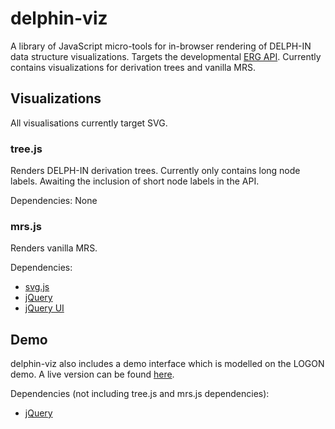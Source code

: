 # delphin-viz

A library of JavaScript micro-tools for in-browser rendering of DELPH-IN data
structure visualizations. Targets the developmental
[ERG API](http://moin.delph-in.net/ErgApi). Currently contains visualizations
for derivation trees and vanilla MRS.

## Visualizations

All visualisations currently target SVG. 

### tree.js

Renders DELPH-IN derivation trees. Currently only contains long node
labels. Awaiting the inclusion of short node labels in the API.

Dependencies: None

### mrs.js

Renders vanilla MRS.

Dependencies: 
* [svg.js]
* [jQuery]
* [jQuery UI]


## Demo

delphin-viz also includes a demo interface which is modelled on the LOGON
demo. A live version can be found [here][demo].


Dependencies (not including tree.js and mrs.js dependencies):
* [jQuery]


[svg.js]: http://svgjs.com/
[jQuery]: https://jquery.com/
[jQuery UI]: https://jqueryui.com/
[demo]: http://ned2.github.io/delphin-viz/demo/
